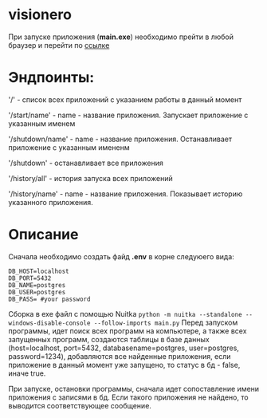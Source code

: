 # visionero

При запуске приложения (**main.exe**) необходимо прейти в любой браузер и перейти по [ссылке](http://127.0.0.1:8000/)

# Эндпоинты:
'/' - список всех приложений с указанием работы в данный момент

'/start/name' - name - название приложения. Запускает приложение с указанным именем

'/shutdown/name' - name - название приложения. Останавливает приложение с указанным имененм

'/shutdown' - останавливает все приложения

'/history/all' - история запуска всех приложений

'/history/name' - name - название приложения. Показывает историю указанного приложения.

# Описание
Сначала необходимо создать файд **.env** в корне следуюего вида:
```
DB_HOST=localhost
DB_PORT=5432
DB_NAME=postgres
DB_USER=postgres
DB_PASS= #your password
```
Сборка в exe файл с помощью Nuitka
`python -m nuitka --standalone --windows-disable-console --follow-imports main.py`
Перед запуском программы, идет поиск всех программ на компьютере, а также всех запущенных программ, создаются таблицы в базе данных (host=localhost, port=5432, databasename=postgres, user=postgres, password=1234), добавляются все найденные приложения, если приложение в данный момент уже запущено, то статус в бд - false, иначе true.

При запуске, остановки программы, сначала идет сопоставление имени приложения с записями в бд. Если такого приложения не найдено, то выводится соответствующее сообщение.
